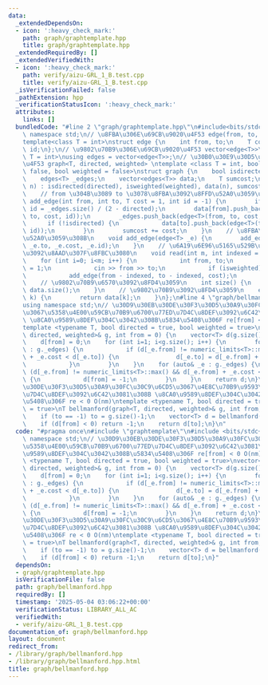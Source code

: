 ```yaml
---
data:
  _extendedDependsOn:
  - icon: ':heavy_check_mark:'
    path: graph/graphtemplate.hpp
    title: graph/graphtemplate.hpp
  _extendedRequiredBy: []
  _extendedVerifiedWith:
  - icon: ':heavy_check_mark:'
    path: verify/aizu-GRL_1_B.test.cpp
    title: verify/aizu-GRL_1_B.test.cpp
  _isVerificationFailed: false
  _pathExtension: hpp
  _verificationStatusIcon: ':heavy_check_mark:'
  attributes:
    links: []
  bundledCode: "#line 2 \"graph/graphtemplate.hpp\"\n#include<bits/stdc++.h>\nusing\
    \ namespace std;\n// \u8FBA\u306E\u69CB\u9020\u4F53 edge(from, to, cost, id)\n\
    template<class T = int>\nstruct edge {\n    int from, to;\n    T cost;\n    int\
    \ id;\n};\n// \u9802\u70B9\u306E\u69CB\u9020\u4F53 vector<edge<T>>\ntemplate<class\
    \ T = int>\nusing edges = vector<edge<T>>;\n// \u30B0\u30E9\u30D5\u306E\u69CB\u9020\
    \u4F53 graph<T, directed, weighted> \ntemplate <class T = int, bool directed =\
    \ false, bool weighted = false>\nstruct graph {\n    bool isdirected, isweighted;\n\
    \    edges<T> _edges;\n    vector<edges<T>> data;\n    T sumcost;\n    graph(int\
    \ n) : isdirected(directed), isweighted(weighted), data(n), sumcost(T{}) {}\n\
    \    // from \u304B\u3089 to \u3078\u8FBA\u3092\u8FFD\u52A0\u3059\u308B\n    void\
    \ add_edge(int from, int to, T cost = 1, int id = -1) {\n        if (id == -1)\
    \ id = _edges.size() / (2 - directed);\n        data[from].push_back(edge<T>(from,\
    \ to, cost, id));\n        _edges.push_back(edge<T>(from, to, cost, id));\n  \
    \      if (!isdirected) {\n            data[to].push_back(edge<T>(to, from, cost,\
    \ id));\n        }\n        sumcost += cost;\n    }\n    // \u8FBA\u3092\u8FFD\
    \u52A0\u3059\u308B\n    void add_edge(edge<T> _e) {\n        add_edge(_e.from,\
    \ _e.to, _e.cost, _e.id);\n    }\n    // \u6A19\u6E96\u5165\u529B\u304B\u3089\u8FBA\
    \u3092\u8AAD\u307F\u8FBC\u3080\n    void read(int m, int indexed = 1) {\n    \
    \    for (int i=0; i<m; i++) {\n            int from, to;\n            T cost\
    \ = 1;\n            cin >> from >> to;\n            if (isweighted) cin >> cost;\n\
    \            add_edge(from - indexed, to - indexed, cost);\n        }\n    }\n\
    \    // \u9802\u70B9\u6570\u3092\u8FD4\u3059\n    int size() {\n        return\
    \ data.size();\n    }\n    // \u9802\u70B9\u3092\u8FD4\u3059\n    edges<T> operator[](int\
    \ k) {\n        return data[k];\n    }\n};\n#line 4 \"graph/bellmanford.hpp\"\n\
    using namespace std;\n// \u30D9\u30EB\u30DE\u30F3\u30D5\u30A9\u30FC\u30C9\u6CD5\
    \u3067\u5358\u4E00\u59CB\u70B9\u6700\u77ED\u7D4C\u8DEF\u3092\u6C42\u3081\u308B\
    \ \u8CA0\u9589\u8DEF\u304C\u3042\u308B\u5834\u5408\u306F re[from] < 0 O(nm)\n\
    template <typename T, bool directed = true, bool weighted = true>\nvector<T> bellmanford(graph<T,\
    \ directed, weighted>& g, int from = 0) {\n    vector<T> d(g.size(), numeric_limits<T>::max());\n\
    \    d[from] = 0;\n    for (int i=1; i<g.size(); i++) {\n        for (auto& _e\
    \ : g._edges) {\n            if (d[_e.from] != numeric_limits<T>::max() && d[_e.from]\
    \ + _e.cost < d[_e.to]) {\n                d[_e.to] = d[_e.from] + _e.cost;\n\
    \            }\n        }\n    }\n    for (auto& _e : g._edges) {\n        if\
    \ (d[_e.from] != numeric_limits<T>::max() && d[_e.from] + _e.cost < d[_e.to])\
    \ {\n            d[from] = -1;\n        }\n    }\n    return d;\n}\n// \u30D9\u30EB\
    \u30DE\u30F3\u30D5\u30A9\u30FC\u30C9\u6CD5\u3067\u4E8C\u70B9\u9593\u6700\u77ED\
    \u7D4C\u8DEF\u3092\u6C42\u3081\u308B \u8CA0\u9589\u8DEF\u304C\u3042\u308B\u5834\
    \u5408\u306F re < 0 O(nm)\ntemplate <typename T, bool directed = true, bool weighted\
    \ = true>\nT bellmanford(graph<T, directed, weighted>& g, int from, int to) {\n\
    \    if (to == -1) to = g.size()-1;\n    vector<T> d = bellmanford(g, from);\n\
    \    if (d[from] < 0) return -1;\n    return d[to];\n}\n"
  code: "#pragma once\n#include \"graphtemplate\"\n#include <bits/stdc++.h>\nusing\
    \ namespace std;\n// \u30D9\u30EB\u30DE\u30F3\u30D5\u30A9\u30FC\u30C9\u6CD5\u3067\
    \u5358\u4E00\u59CB\u70B9\u6700\u77ED\u7D4C\u8DEF\u3092\u6C42\u3081\u308B \u8CA0\
    \u9589\u8DEF\u304C\u3042\u308B\u5834\u5408\u306F re[from] < 0 O(nm)\ntemplate\
    \ <typename T, bool directed = true, bool weighted = true>\nvector<T> bellmanford(graph<T,\
    \ directed, weighted>& g, int from = 0) {\n    vector<T> d(g.size(), numeric_limits<T>::max());\n\
    \    d[from] = 0;\n    for (int i=1; i<g.size(); i++) {\n        for (auto& _e\
    \ : g._edges) {\n            if (d[_e.from] != numeric_limits<T>::max() && d[_e.from]\
    \ + _e.cost < d[_e.to]) {\n                d[_e.to] = d[_e.from] + _e.cost;\n\
    \            }\n        }\n    }\n    for (auto& _e : g._edges) {\n        if\
    \ (d[_e.from] != numeric_limits<T>::max() && d[_e.from] + _e.cost < d[_e.to])\
    \ {\n            d[from] = -1;\n        }\n    }\n    return d;\n}\n// \u30D9\u30EB\
    \u30DE\u30F3\u30D5\u30A9\u30FC\u30C9\u6CD5\u3067\u4E8C\u70B9\u9593\u6700\u77ED\
    \u7D4C\u8DEF\u3092\u6C42\u3081\u308B \u8CA0\u9589\u8DEF\u304C\u3042\u308B\u5834\
    \u5408\u306F re < 0 O(nm)\ntemplate <typename T, bool directed = true, bool weighted\
    \ = true>\nT bellmanford(graph<T, directed, weighted>& g, int from, int to) {\n\
    \    if (to == -1) to = g.size()-1;\n    vector<T> d = bellmanford(g, from);\n\
    \    if (d[from] < 0) return -1;\n    return d[to];\n}"
  dependsOn:
  - graph/graphtemplate.hpp
  isVerificationFile: false
  path: graph/bellmanford.hpp
  requiredBy: []
  timestamp: '2025-05-04 03:06:22+00:00'
  verificationStatus: LIBRARY_ALL_AC
  verifiedWith:
  - verify/aizu-GRL_1_B.test.cpp
documentation_of: graph/bellmanford.hpp
layout: document
redirect_from:
- /library/graph/bellmanford.hpp
- /library/graph/bellmanford.hpp.html
title: graph/bellmanford.hpp
---
```

